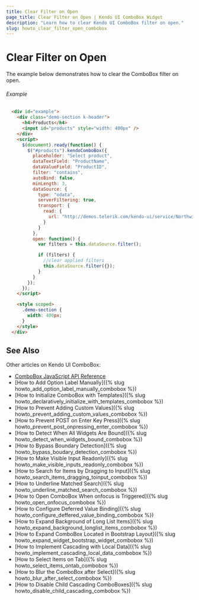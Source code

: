 ```yaml
---
title: Clear Filter on Open
page_title: Clear Filter on Open | Kendo UI ComboBox Widget
description: "Learn how to clear Kendo UI ComboBox filter on open."
slug: howto_clear_filter_open_combobox
---
```


# Clear Filter on Open

The example below demonstrates how to clear the ComboBox filter on open.

###### Example

```html
  <div id="example">
    <div class="demo-section k-header">
      <h4>Products</h4>
      <input id="products" style="width: 400px" />
    </div>
    <script>
      $(document).ready(function() {
        $("#products").kendoComboBox({
          placeholder: "Select product",
          dataTextField: "ProductName",
          dataValueField: "ProductID",
          filter: "contains",
          autoBind: false,
          minLength: 3,
          dataSource: {
            type: "odata",
            serverFiltering: true,
            transport: {
              read: {
                url: "http://demos.telerik.com/kendo-ui/service/Northwind.svc/Products",
              }
            }
          },
          open: function() {
            var filters = this.dataSource.filter();

            if (filters) {
              //clear applied filters
              this.dataSource.filter({});
            }
          }
        });
      });
    </script>

    <style scoped>
      .demo-section {
        width: 400px;
      }
    </style>
  </div>
```

## See Also

Other articles on Kendo UI ComboBox:

* [ComboBox JavaScript API Reference](/api/javascript/ui/combobox)
* [How to Add Option Label Manually]({% slug howto_add_option_label_manually_combobox %})
* [How to Initialize ComboBox with Templates]({% slug howto_declaratively_initialize_with_templates_combobox %})
* [How to Prevent Adding Custom Values]({% slug howto_prevent_adding_custom_values_combobox %})
* [How to Prevent POST on Enter Key Press]({% slug howto_prevent_post_onpressing_enter_combobox %})
* [How to Detect When All Widgets Are Bound]({% slug howto_detect_when_widgets_bound_combobox %})
* [How to Bypass Boundary Detection]({% slug howto_bypass_boudary_detection_combobox %})
* [How to Make Visible Input Readonly]({% slug howto_make_visible_inputs_readonly_combobox %})
* [How to Search for Items by Dragging to Input]({% slug howto_search_items_dragging_toinput_combobox %})
* [How to Underline Matched Search]({% slug howto_underline_matched_search_combobox %})
* [How to Open ComboBox When onfocus is Triggered]({% slug howto_open_onfocus_combobox %})
* [How to Configure Deferred Value Binding]({% slug howto_configure_deffered_value_binding_combobox %})
* [How to Expand Background of Long List Items]({% slug howto_expand_background_longlist_items_combobox %})
* [How to Expand ComboBox Located in Bootstrap Layout]({% slug howto_expand_widget_bootstrap_widget_combobox %})
* [How to Implement Cascading with Local Data]({% slug howto_implement_cascading_local_data_combobox %})
* [How to Select Items on Tab]({% slug howto_select_items_ontab_combobox %})
* [How to Blur the ComboBox after Select]({% slug howto_blur_after_select_combobox %})
* [How to Disable Child Cascading ComboBoxes]({% slug howto_disable_child_cascading_combobox %})

